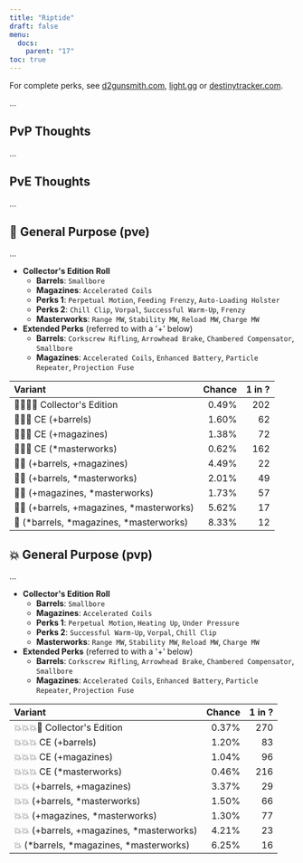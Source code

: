 ```yaml
---
title: "Riptide"
draft: false
menu:
  docs:
    parent: "17"
toc: true
---
```


For complete perks, see [d2gunsmith.com](https://d2gunsmith.com/w/2715240478), [light.gg](https://www.light.gg/db/items/2715240478) or [destinytracker.com](https://destinytracker.com/destiny-2/db/items/2715240478).

...

## PvP Thoughts

...

## PvE Thoughts

...

## 👾 General Purpose (pve)

...

* **Collector's Edition Roll**
  * **Barrels**: `Smallbore`
  * **Magazines**: `Accelerated Coils`
  * **Perks 1**: `Perpetual Motion`, `Feeding Frenzy`, `Auto-Loading Holster`
  * **Perks 2**: `Chill Clip`, `Vorpal`, `Successful Warm-Up`, `Frenzy`
  * **Masterworks**: `Range MW`, `Stability MW`, `Reload MW`, `Charge MW`
* **Extended Perks** (referred to with a '+' below)
  * **Barrels**: `Corkscrew Rifling`, `Arrowhead Brake`, `Chambered Compensator`, `Smallbore`
  * **Magazines**: `Accelerated Coils`, `Enhanced Battery`, `Particle Repeater`, `Projection Fuse`

| Variant | Chance | 1 in ? |
|:-|-:|-:|
| 👾👾👾🌟 Collector's Edition | 0.49% | 202 |
| 👾👾👾 CE (+barrels) | 1.60% | 62 |
| 👾👾👾 CE (+magazines) | 1.38% | 72 |
| 👾👾👾 CE (*masterworks) | 0.62% | 162 |
| 👾👾 (+barrels, +magazines) | 4.49% | 22 |
| 👾👾 (+barrels, *masterworks) | 2.01% | 49 |
| 👾👾 (+magazines, *masterworks) | 1.73% | 57 |
| 👾👾 (+barrels, +magazines, *masterworks) | 5.62% | 17 |
| 👾 (*barrels, *magazines, *masterworks) | 8.33% | 12 |

## 💥 General Purpose (pvp)

...

* **Collector's Edition Roll**
  * **Barrels**: `Smallbore`
  * **Magazines**: `Accelerated Coils`
  * **Perks 1**: `Perpetual Motion`, `Heating Up`, `Under Pressure`
  * **Perks 2**: `Successful Warm-Up`, `Vorpal`, `Chill Clip`
  * **Masterworks**: `Range MW`, `Stability MW`, `Reload MW`, `Charge MW`
* **Extended Perks** (referred to with a '+' below)
  * **Barrels**: `Corkscrew Rifling`, `Arrowhead Brake`, `Chambered Compensator`, `Smallbore`
  * **Magazines**: `Accelerated Coils`, `Enhanced Battery`, `Particle Repeater`, `Projection Fuse`

| Variant | Chance | 1 in ? |
|:-|-:|-:|
| 💥💥💥🌟 Collector's Edition | 0.37% | 270 |
| 💥💥💥 CE (+barrels) | 1.20% | 83 |
| 💥💥💥 CE (+magazines) | 1.04% | 96 |
| 💥💥💥 CE (*masterworks) | 0.46% | 216 |
| 💥💥 (+barrels, +magazines) | 3.37% | 29 |
| 💥💥 (+barrels, *masterworks) | 1.50% | 66 |
| 💥💥 (+magazines, *masterworks) | 1.30% | 77 |
| 💥💥 (+barrels, +magazines, *masterworks) | 4.21% | 23 |
| 💥 (*barrels, *magazines, *masterworks) | 6.25% | 16 |

